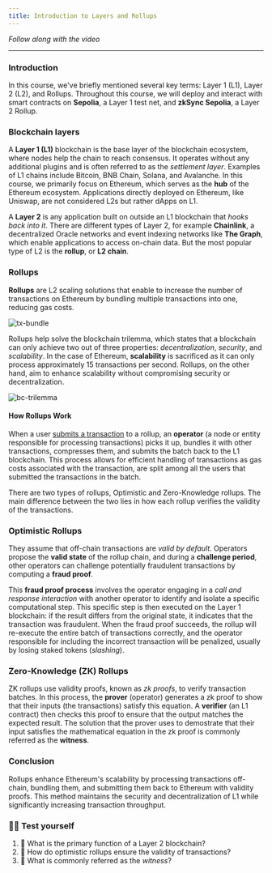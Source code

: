 ```yaml
---
title: Introduction to Layers and Rollups
---
```


_Follow along with the video_

---

### Introduction

In this course, we've briefly mentioned several key terms: Layer 1 (L1), Layer 2 (L2), and Rollups. Throughout this course, we will deploy and interact with smart contracts on **Sepolia**, a Layer 1 test net, and **zkSync Sepolia**, a Layer 2 Rollup.

### Blockchain layers

A **Layer 1 (L1)** blockchain is the base layer of the blockchain ecosystem, where nodes help the chain to reach consensus. It operates without any additional plugins and is often referred to as the _settlement layer_. Examples of L1 chains include Bitcoin, BNB Chain, Solana, and Avalanche. In this course, we primarily focus on Ethereum, which serves as the **hub** of the Ethereum ecosystem. Applications directly deployed on Ethereum, like Uniswap, are not considered L2s but rather dApps on L1.

A **Layer 2** is any application built on outside an L1 blockchain that _hooks back into it_. There are different types of Layer 2, for example **Chainlink**, a decentralized Oracle networks and event indexing networks like **The Graph**, which enable applications to access on-chain data. But the most popular type of L2 is the **rollup**, or **L2 chain**.

### Rollups

**Rollups** are L2 scaling solutions that enable to increase the number of transactions on Ethereum by bundling multiple transactions into one, reducing gas costs.

![tx-bundle](/blockchain-basics/15-l1s-l2s-and-rollups/tx-bundle.png)

Rollups help solve the blockchain trilemma, which states that a blockchain can only achieve two out of three properties: _decentralization_, _security_, and _scalability_. In the case of Ethereum, **scalability** is sacrificed as it can only process approximately 15 transactions per second. Rollups, on the other hand, aim to enhance scalability without compromising security or decentralization.

![bc-trilemma](/blockchain-basics/15-l1s-l2s-and-rollups/bc-trilemma.png)

#### How Rollups Work

When a user [submits a transaction](https://docs.zksync.io/zk-stack/concepts/transaction-lifecycle) to a rollup, an **operator** (a node or entity responsible for processing transactions) picks it up, bundles it with other transactions, compresses them, and submits the batch back to the L1 blockchain. This process allows for efficient handling of transactions as gas costs associated with the transaction, are split among all the users that submitted the transactions in the batch.

There are two types of rollups, Optimistic and Zero-Knowledge rollups. The main difference between the two lies in how each rollup verifies the validity of the transactions.

### Optimistic Rollups

They assume that off-chain transactions are _valid by default_. Operators propose the **valid state** of the rollup chain, and during a **challenge period**, other operators can challenge potentially fraudulent transactions by computing a **fraud proof**.

This **fraud proof process** involves the operator engaging in a _call and response interaction_ with another operator to identify and isolate a specific computational step. This specific step is then executed on the Layer 1 blockchain: if the result differs from the original state, it indicates that the transaction was fraudulent. When the fraud proof succeeds, the rollup will re-execute the entire batch of transactions correctly, and the operator responsible for including the incorrect transaction will be penalized, usually by losing staked tokens (_slashing_).

### Zero-Knowledge (ZK) Rollups

ZK rollups use validity proofs, known as _zk proofs_, to verify transaction batches. In this process, the **prover** (operator) generates a zk proof to show that their inputs (the transactions) satisfy this equation. A **verifier** (an L1 contract) then checks this proof to ensure that the output matches the expected result. The solution that the prover uses to demostrate that their input satisfies the mathematical equation in the zk proof is commonly referred as the **witness**.

### Conclusion

Rollups enhance Ethereum's scalability by processing transactions off-chain, bundling them, and submitting them back to Ethereum with validity proofs. This method maintains the security and decentralization of L1 while significantly increasing transaction throughput.

### 🧑‍💻 Test yourself

1. 📕 What is the primary function of a Layer 2 blockchain?
2. 📕 How do optimistic rollups ensure the validity of transactions?
3. 📕 What is commonly referred as the _witness_?
